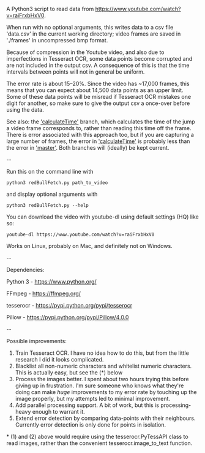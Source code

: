 A Python3 script to read data from https://www.youtube.com/watch?v=raiFrxbHxV0.

When run with no optional arguments, this writes data to a csv file 'data.csv' in the current working directory; video frames are saved in './frames' in uncompressed bmp format.

Because of compression in the Youtube video, and also due to imperfections in Tesseract OCR, some data points become corrupted and are not included in the output csv. A consequence of this is that the time intervals between points will not in general be uniform.

The error rate is about 15–20%. Since the video has ~17,000 frames, this means that you can expect about 14,500 data points as an upper limit. Some of these data points will be misread if Tesseract OCR mistakes one digit for another, so make sure to give the output csv a once-over before using the data.

See also: the ['calculateTime'](https://github.com/mwiens91/RedBullDataFetch/tree/calculateTime) branch, which calculates the time of the jump a video frame corresponds to, rather than reading this time off the frame. There is error associated with this approach too, but if you are capturing a large number of frames, the error in ['calculateTime'](https://github.com/mwiens91/RedBullDataFetch/tree/calculateTime) is probably less than the error in ['master'](https://github.com/mwiens91/RedBullDataFetch/tree/master). Both branches will (ideally) be kept current.

--

Run this on the command line with

```
python3 redBullFetch.py path_to_video
```
and display optional arguments with 

```
python3 redBullFetch.py --help
```

You can download the video with youtube-dl using default settings (HQ) like so:

```
youtube-dl https://www.youtube.com/watch?v=raiFrxbHxV0
```

Works on Linux, probably on Mac, and definitely not on Windows.

--

Dependencies:

Python 3 - https://www.python.org/

FFmpeg - https://ffmpeg.org/

tesserocr - https://pypi.python.org/pypi/tesserocr

Pillow - https://pypi.python.org/pypi/Pillow/4.0.0

--

Possible improvements:

1. Train Tesseract OCR. I have no idea how to do this, but from the little research I did it looks complicated.
2. Blacklist all non-numeric characters and whitelist numeric characters. This is actually easy, but see the (*) below
3. Process the images better. I spent about two hours trying this before giving up in frustration. I'm sure someone who knows what they're doing can make *huge* improvements to my error rate by touching up the image properly, but my attempts led to minimal improvement.
4. Add parallel processing support. A bit of work, but this is processing-heavy enough to warrant it.
5. Extend error detection by comparing data-points with their neighbours. Currently error detection is only done for points in isolation.

\* (1) and (2) above would require using the tesserocr.PyTessAPI class to read images, rather than the convenient tesserocr.image_to_text function.
